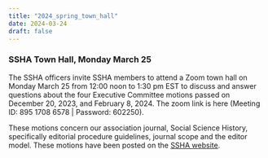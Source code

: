 ```yaml
---
title: "2024_spring_town_hall"
date: 2024-03-24
draft: false
---
```


### SSHA Town Hall, Monday March 25


The SSHA officers invite SSHA members to attend a Zoom town hall on Monday March 25 from 12:00 noon to 1:30 pm EST to discuss and answer questions about the four Executive Committee motions passed on December 20, 2023, and February 8, 2024. The zoom link is here (Meeting ID: 895 1708 6578 | Password: 602250).

These motions concern our association journal, Social Science History, specifically editorial procedure guidelines, journal scope and the editor model.  These motions have been posted on the [SSHA website](https://ssha.org/jour_motions_2024/).